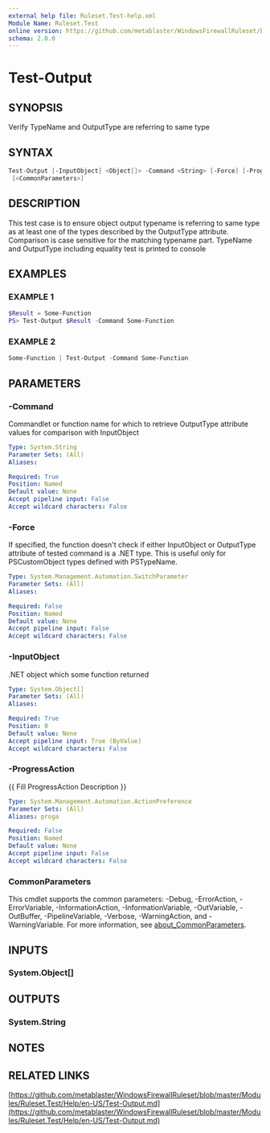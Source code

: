 ```yaml
---
external help file: Ruleset.Test-help.xml
Module Name: Ruleset.Test
online version: https://github.com/metablaster/WindowsFirewallRuleset/blob/master/Modules/Ruleset.Test/Help/en-US/Test-Output.md
schema: 2.0.0
---
```


# Test-Output

## SYNOPSIS

Verify TypeName and OutputType are referring to same type

## SYNTAX

```powershell
Test-Output [-InputObject] <Object[]> -Command <String> [-Force] [-ProgressAction <ActionPreference>]
 [<CommonParameters>]
```

## DESCRIPTION

This test case is to ensure object output typename is referring to
same type as at least one of the types described by the OutputType attribute.
Comparison is case sensitive for the matching typename part.
TypeName and OutputType including equality test is printed to console

## EXAMPLES

### EXAMPLE 1

```powershell
$Result = Some-Function
PS> Test-Output $Result -Command Some-Function
```

### EXAMPLE 2

```powershell
Some-Function | Test-Output -Command Some-Function
```

## PARAMETERS

### -Command

Commandlet or function name for which to retrieve OutputType attribute
values for comparison with InputObject

```yaml
Type: System.String
Parameter Sets: (All)
Aliases:

Required: True
Position: Named
Default value: None
Accept pipeline input: False
Accept wildcard characters: False
```

### -Force

If specified, the function doesn't check if either InputObject or OutputType attribute of
tested command is a .NET type.
This is useful only for PSCustomObject types defined with PSTypeName.

```yaml
Type: System.Management.Automation.SwitchParameter
Parameter Sets: (All)
Aliases:

Required: False
Position: Named
Default value: None
Accept pipeline input: False
Accept wildcard characters: False
```

### -InputObject

.NET object which some function returned

```yaml
Type: System.Object[]
Parameter Sets: (All)
Aliases:

Required: True
Position: 0
Default value: None
Accept pipeline input: True (ByValue)
Accept wildcard characters: False
```

### -ProgressAction

{{ Fill ProgressAction Description }}

```yaml
Type: System.Management.Automation.ActionPreference
Parameter Sets: (All)
Aliases: proga

Required: False
Position: Named
Default value: None
Accept pipeline input: False
Accept wildcard characters: False
```

### CommonParameters

This cmdlet supports the common parameters: -Debug, -ErrorAction, -ErrorVariable, -InformationAction, -InformationVariable, -OutVariable, -OutBuffer, -PipelineVariable, -Verbose, -WarningAction, and -WarningVariable. For more information, see [about_CommonParameters](http://go.microsoft.com/fwlink/?LinkID=113216).

## INPUTS

### System.Object[]

## OUTPUTS

### System.String

## NOTES

## RELATED LINKS

[https://github.com/metablaster/WindowsFirewallRuleset/blob/master/Modules/Ruleset.Test/Help/en-US/Test-Output.md](https://github.com/metablaster/WindowsFirewallRuleset/blob/master/Modules/Ruleset.Test/Help/en-US/Test-Output.md)
